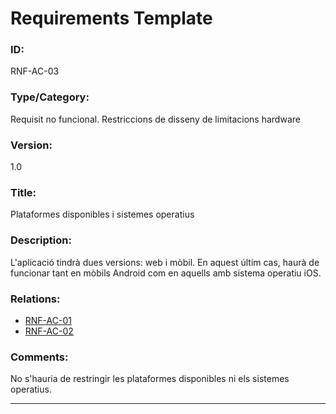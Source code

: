 # Requirements Template
### ID: 
RNF-AC-03
### Type/Category: 
Requisit no funcional. Restriccions de disseny de limitacions hardware
### Version: 
1.0
### Title:
Plataformes disponibles i sistemes operatius
### Description: 
L'aplicació tindrà dues versions: web i mòbil. En aquest últim cas, haurà de funcionar tant en mòbils Android com en aquells amb sistema operatiu iOS.
### Relations: 
* [RNF-AC-01](./RNF-AC-01.md)
* [RNF-AC-02](./RNF-AC-02.md)

### Comments: 
No s'hauria de restringir les plataformes disponibles ni els sistemes operatius.

---